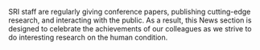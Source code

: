 SRI staff are regularly giving conference papers, publishing cutting-edge research, and interacting with the public. As a result, this News section is designed to celebrate the achievements of our colleagues as we strive to do interesting research on the human condition. 